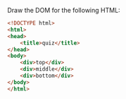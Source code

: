 Draw the DOM for the following HTML:

```html 
<!DOCTYPE html>
<html>
<head>
	<title>quiz</title>
</head>
<body>
	<div>top</div>
	<div>middle</div>
	<div>bottom</div>
</body>
</html>
```